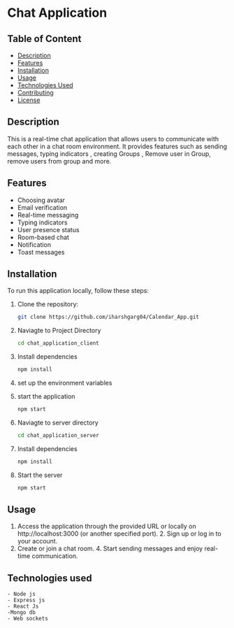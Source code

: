 # Chat Application
## Table of Content
- [Description](#description)
- [Features](#features)
- [Installation](#installation)
- [Usage](#usage)
- [Technologies Used](#technologies-used)
- [Contributing](#contributing)
- [License](#license)

## Description
This is a real-time chat application that allows users to communicate with each other in a chat room environment. It provides features such as sending messages, typing indicators , creating Groups , Remove user in Group, remove users from group and more.

## Features

- Choosing avatar
- Email verification
- Real-time messaging
- Typing indicators
- User presence status
- Room-based chat
- Notification
- Toast messages

## Installation

To run this application locally, follow these steps:
1. Clone the repository:

   ```bash
   git clone https://github.com/iharshgarg04/Calendar_App.git

  2. Naviagte to Project Directory
      ```bash
     cd chat_application_client
  3. Install dependencies
      ```bash
     npm install
  4. set up the environment variables
  5. start the application
       ```bash
     npm start

  6. Naviagte to server directory
       ```bash
       cd chat_application_server
  7. Install dependencies
      ```bash
      npm install
  8. Start the server
      ```bash
      npm start

   ## Usage
   1. Access the application through the provided URL or locally on http://localhost:3000 (or another specified port).
    2. Sign up or log in to your account.
   3. Create or join a chat room.
    4. Start sending messages and enjoy real-time communication.

  ## Technologies used
    - Node js
    - Express js
    - React Js
    -Mongo db
    - Web sockets
  

